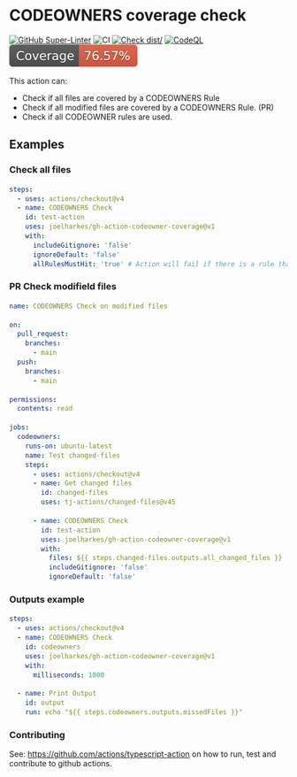 # CODEOWNERS coverage check

[![GitHub Super-Linter](https://github.com/actions/typescript-action/actions/workflows/linter.yml/badge.svg)](https://github.com/super-linter/super-linter)
![CI](https://github.com/actions/typescript-action/actions/workflows/ci.yml/badge.svg)
[![Check dist/](https://github.com/actions/typescript-action/actions/workflows/check-dist.yml/badge.svg)](https://github.com/actions/typescript-action/actions/workflows/check-dist.yml)
[![CodeQL](https://github.com/actions/typescript-action/actions/workflows/codeql-analysis.yml/badge.svg)](https://github.com/actions/typescript-action/actions/workflows/codeql-analysis.yml)
[![Coverage](./badges/coverage.svg)](./badges/coverage.svg)

This action can:

- Check if all files are covered by a CODEOWNERS Rule
- Check if all modified files are covered by a CODEOWNERS Rule. (PR)
- Check if all CODEOWNER rules are used.

## Examples

### Check all files

```yaml
steps:
  - uses: actions/checkout@v4
  - name: CODEOWNERS Check
    id: test-action
    uses: joelharkes/gh-action-codeowner-coverage@v1
    with:
      includeGitignore: 'false'
      ignoreDefault: 'false'
      allRulesMustHit: 'true' # Action will fail if there is a rule that is not used.
```

### PR Check modifield files

```yaml
name: CODEOWNERS Check on modified files

on:
  pull_request:
    branches:
      - main
  push:
    branches:
      - main

permissions:
  contents: read

jobs:
  codeowners:
    runs-on: ubuntu-latest
    name: Test changed-files
    steps:
      - uses: actions/checkout@v4
      - name: Get changed files
        id: changed-files
        uses: tj-actions/changed-files@v45

      - name: CODEOWNERS Check
        id: test-action
        uses: joelharkes/gh-action-codeowner-coverage@v1
        with:
          files: ${{ steps.changed-files.outputs.all_changed_files }}
          includeGitignore: 'false'
          ignoreDefault: 'false'
```

### Outputs example

```yaml
steps:
  - uses: actions/checkout@v4
  - name: CODEOWNERS Check
    id: codeowners
    uses: joelharkes/gh-action-codeowner-coverage@v1
    with:
      milliseconds: 1000

  - name: Print Output
    id: output
    run: echo "${{ steps.codeowners.outputs.missedFiles }}"
```

### Contributing

See: https://github.com/actions/typescript-action on how to run, test and
contribute to github actions.
